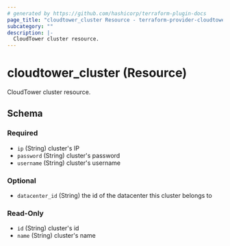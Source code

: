 ```yaml
---
# generated by https://github.com/hashicorp/terraform-plugin-docs
page_title: "cloudtower_cluster Resource - terraform-provider-cloudtower"
subcategory: ""
description: |-
  CloudTower cluster resource.
---
```


# cloudtower_cluster (Resource)

CloudTower cluster resource.



<!-- schema generated by tfplugindocs -->
## Schema

### Required

- `ip` (String) cluster's IP
- `password` (String) cluster's password
- `username` (String) cluster's username

### Optional

- `datacenter_id` (String) the id of the datacenter this cluster belongs to

### Read-Only

- `id` (String) cluster's id
- `name` (String) cluster's name


